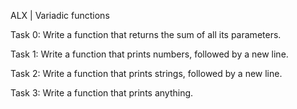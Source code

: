 ALX | Variadic functions

Task 0: Write a function that returns the sum of all its parameters.

Task 1: Write a function that prints numbers, followed by a new line.

Task 2: Write a function that prints strings, followed by a new line.

Task 3: Write a function that prints anything.
